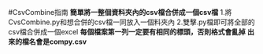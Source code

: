#CsvCombine指南
**簡單將一整個資料夾內的csv檔合併成一個csv檔**
1.將CvsCombine.py和想合併的csv檔一同放入一個料夾內
2.雙擊.py檔即可將全部的csv檔合併成一個excel
**每個檔案第一列一定要有相同的標頭，否則格式會亂掉**
**出來的檔名會是compy.csv**
